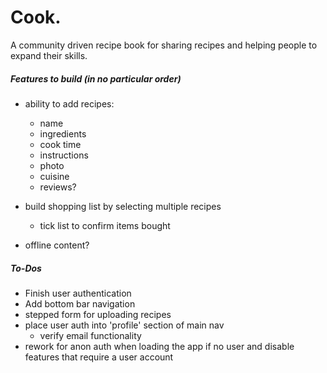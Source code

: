 # Cook.

A community driven recipe book for sharing recipes and helping people to expand their skills.

##### Features to build (in no particular order)

- ability to add recipes:
  - name
  - ingredients
  - cook time
  - instructions
  - photo
  - cuisine
  - reviews?

- build shopping list by selecting multiple recipes
  - tick list to confirm items bought

- offline content?


##### To-Dos

- Finish user authentication
- Add bottom bar navigation
- stepped form for uploading recipes
- place user auth into 'profile' section of main nav
  - verify email functionality
- rework for anon auth when loading the app if no user and disable features that require a user account
